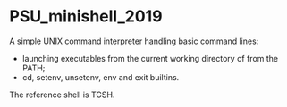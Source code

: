 # PSU_minishell_2019
A simple UNIX command interpreter handling basic command lines:
- launching executables from the current working directory of from the PATH;
- cd, setenv, unsetenv, env and exit builtins.

The reference shell is TCSH.
